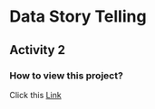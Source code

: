 # Data Story Telling
## Activity 2
### How to view this project?
Click this [Link](https://data-storytelling.streamlit.app)
